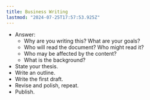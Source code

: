 ```yaml
---
title: Business Writing
lastmod: "2024-07-25T17:57:53.925Z"
---
```


- Answer:
  - Why are you writing this? What are your goals?
  - Who will read the document? Who might read it?
  - Who may be affected by the content?
  - What is the background?
- State your thesis.
- Write an outline.
- Write the first draft.
- Revise and polish, repeat.
- Publish.
